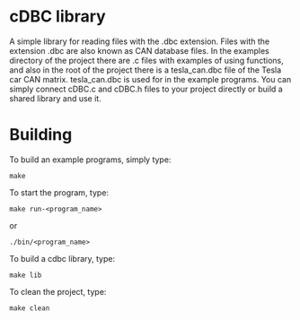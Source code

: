 # cDBC library
A simple library for reading files with the .dbc extension. Files with the extension .dbc are also known as CAN database files. In the examples directory of the project there are .c files with examples of using functions, and also in the root of the project there is a tesla_can.dbc file of the Tesla car CAN matrix. tesla_can.dbc is used for in the example programs. You can simply connect cDBC.c and cDBC.h files to your project directly or build a shared library and use it.
# Building
To build an example programs, simply type:
``` Shell
make
```
To start the program, type:
``` Shell
make run-<program_name>
```
or
``` Shell
./bin/<program_name>
```
To build a cdbc library, type:
``` Shell
make lib
```
To clean the project, type:
```Shell
make clean
```
